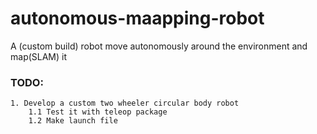 # autonomous-maapping-robot
A (custom build) robot move autonomously around the environment and map(SLAM) it

### TODO:
    1. Develop a custom two wheeler circular body robot
        1.1 Test it with teleop package
        1.2 Make launch file